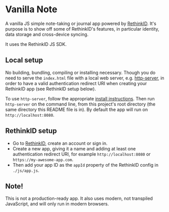 # Vanilla Note

A vanilla JS simple note-taking or journal app powered by [RethinkID](https://id.rethinkdb.cloud/). It's purpose is to show off some of RethinkID's features, in particular identity, data storage and cross-device syncing.

It uses the RethinkID JS SDK.

## Local setup

No building, bundling, compiling or installing necessary. Though you do need to serve the `index.html` file with a local web server, e.g. [http-server](https://www.npmjs.com/package/http-server), in order to have a valid authentication redirect URI when creating your RethinkID app (see RethinkID setup below).

To use `http-server`, follow the appropriate [install instructions](https://www.npmjs.com/package/http-server#user-content-installation). Then run `http-server` on the command line, from this project's root directory (the same directory this README file is in). By default the app will run on `http://localhost:8080`.

## RethinkID setup

- Go to [RethinkID](https://id.rethinkdb.cloud/), create an account or sign in.
- Create a new app, giving it a name and adding at least one authentication redirect URI, for example `http://localhost:8080` or `https://my-awesome-app.com`.
- Then add your app ID as the `appId` property of the RethinkID config in `./js/app.js`.

## Note!

This is not a production-ready app. It also uses modern, not transpiled JavaScript, and will only run in modern browsers.
